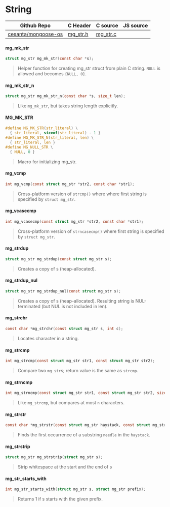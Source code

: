 # String
| Github Repo | C Header | C source  | JS source |
| ----------- | -------- | --------  | ----------------- |
| [cesanta/mongoose-os](https://github.com/cesanta/mongoose-os) | [mg_str.h](https://github.com/cesanta/mongoose-os/tree/master/fw/include/mg_str.h) | [mg_str.c](https://github.com/cesanta/mongoose-os/tree/master/fw/src/mg_str.c)  | &nbsp;         |

#### mg_mk_str

```c
struct mg_str mg_mk_str(const char *s);
```
> 
> Helper function for creating mg_str struct from plain C string.
> `NULL` is allowed and becomes `{NULL, 0}`.
>  
#### mg_mk_str_n

```c
struct mg_str mg_mk_str_n(const char *s, size_t len);
```
> 
> Like `mg_mk_str`, but takes string length explicitly.
>  
#### MG_MK_STR

```c
#define MG_MK_STR(str_literal) \
  { str_literal, sizeof(str_literal) - 1 }
#define MG_MK_STR_N(str_literal, len) \
  { str_literal, len }
#define MG_NULL_STR \
  { NULL, 0 }
```
>  Macro for initializing mg_str. 
#### mg_vcmp

```c
int mg_vcmp(const struct mg_str *str2, const char *str1);
```
> 
> Cross-platform version of `strcmp()` where where first string is
> specified by `struct mg_str`.
>  
#### mg_vcasecmp

```c
int mg_vcasecmp(const struct mg_str *str2, const char *str1);
```
> 
> Cross-platform version of `strncasecmp()` where first string is
> specified by `struct mg_str`.
>  
#### mg_strdup

```c
struct mg_str mg_strdup(const struct mg_str s);
```
>  Creates a copy of s (heap-allocated). 
#### mg_strdup_nul

```c
struct mg_str mg_strdup_nul(const struct mg_str s);
```
> 
> Creates a copy of s (heap-allocated).
> Resulting string is NUL-terminated (but NUL is not included in len).
>  
#### mg_strchr

```c
const char *mg_strchr(const struct mg_str s, int c);
```
> 
> Locates character in a string.
>  
#### mg_strcmp

```c
int mg_strcmp(const struct mg_str str1, const struct mg_str str2);
```
> 
> Compare two `mg_str`s; return value is the same as `strcmp`.
>  
#### mg_strncmp

```c
int mg_strncmp(const struct mg_str str1, const struct mg_str str2, size_t n);
```
> 
> Like `mg_strcmp`, but compares at most `n` characters.
>  
#### mg_strstr

```c
const char *mg_strstr(const struct mg_str haystack, const struct mg_str needle);
```
> 
> Finds the first occurrence of a substring `needle` in the `haystack`.
>  
#### mg_strstrip

```c
struct mg_str mg_strstrip(struct mg_str s);
```
>  Strip whitespace at the start and the end of s 
#### mg_str_starts_with

```c
int mg_str_starts_with(struct mg_str s, struct mg_str prefix);
```
>  Returns 1 if s starts with the given prefix. 
